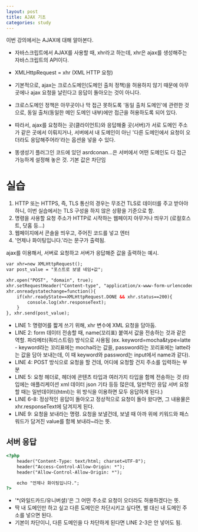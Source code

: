 ```yaml
---
layout: post
title: AJAX 기초
categories: study
---
```


이번 강의에서는 AJAX에 대해 알아본다.

* 자바스크립트에서 AJAX를 사용할 때, xhr라고 하는데, xhr은 ajax를 생성해주는 자바스크립트의 API이다. 
* XMLHttpRequest = xhr (XML HTTP 요청)

* 기본적으로, ajax는 크로스도메인(도메인 출처 정책)을 허용하지 않기 때문에 아무곳에나 ajax 요청을 날린다고 응답이 돌아오는 것이 아니다.
* 크로스도메인 정책은 아무곳이나 막 접근 못하도록 '동일 출처 도메인'에 관련한 것으로, 동일 출처(동일한 메인 도메인 내부)에만 접근을 허용하도록 되어 있다.
* 따라서, ajax를 요청하는 곳(클라이언트)와 응답해줄 곳(서버)가 서로 도메인 주소가 같은 곳에서 이뤄지거나, 서버에서 내 도메인이 아닌 '다른 도메인에서 요청이 오더라도 응답해주어라'라는 옵션을 넣을 수 있다.

* 똥생성기 플러그인 코드에 있던 asrdconan...은 서버에서 어떤 도메인도 다 접근 가능하게 설정해 놓은 것. 기본 값은 차단임

# 실습
1. HTTP 또는 HTTPS, 즉, TLS 통신의 경우는 무조건 TLS로 데이터를 주고 받아야 하니, 이번 실습에서는 TLS 구성을 하지 않은 상황을 기준으로 함.
2. 명령을 사용할 요청 주소가 HTTP로 시작하는 웹페이지 아무거나 띄우기 (로컬호스트, 닷홈 등...)
3. 웹페이지에서 콘솔을 띄우고, 주어진 코드를 넣고 엔터
4. '언제나 화이팅입니다.'라는 문구가 출력됨.

ajax를 이용해서, 서버로 요청하고 서버가 응답해준 값을 출력하는 예시.

~~~html
var xhr=new XMLHttpRequest();
var post_value = "포스트로 보낼 네임+값";

xhr.open("POST", "domain", true);
xhr.setRequestHeader("Content-type", "application/x-www-form-urlencoded");
xhr.onreadystatechange=function(){
    if(xhr.readyState==XMLHttpRequest.DONE && xhr.status==200){
        console.log(xhr.responseText);
    }
}, xhr.send(post_value);
~~~
* LINE 1: 명령어를 짧게 쓰기 위해, xhr 변수에 XML 요청을 담아둠.
* LINE 2: form 데이터 전송할 때, name(꼬리표) 붙여서 값을 전송하는 것과 같은 역할. 파라메터(쿼리스트링) 방식으로 사용됨 (ex. keyword=mocha&type=latte - keyword라는 꼬리표에는 mocha라는 값을, password라는 꼬리표에는 latte라는 값을 담아 보내는데, 이 때 keyword와 password는 input에서 name과 같다).
* LINE 4: POST 방식으로 요청을 할 건데, 어디에 요청할 건지 주소를 입력하는 부분
* LINE 5: 요청 헤더로, 헤더에 콘텐츠 타입과 여러가지 타입을 함께 전송하는 것 (타입에는 애플리케이션 xml 데이터 json 기타 등등 많은데, 일반적인 응답 서버 요청할 때는 일반데이터(html)는 위 방식을 이용하면 모두 응답하게 된다.)
* LINE 6-8: 정상적인 응답이 돌아오고 정상적으로 요청이 돌아 왔다면, 그 내용물은 xhr.responseText에 담겨지게 된다.
* LINE 9: 요청을 보내라는 명령. 요청을 보낼건데, 보낼 때 아까 위에 키워드와 패스워드가 담겨진 value를 함께 보내라~라는 뜻.

## 서버 응답
~~~html
<?php 
    header("Content-Type: text/html; charset=UTF-8");
    header("Access-Control-Allow-Origin: *");
    header("Allow-Control-Allow-Origin: *");

    echo "언제나 화이팅입니다.";
?>
~~~
* '*(와일드카드/유니버셜)'은 그 어떤 주소로 요청이 오더라도 허용하겠다는 뜻.
* 딱 내 도메인만 하고 싶고 다른 도메인은 차단시키고 싶다면, 별 대신 내 도메인 주소를 넣으면 된다.
* 기본이 차단이니, 다른 도메인을 다 차단하게 된다면 LINE 2-3은 안 넣어도 됨.
